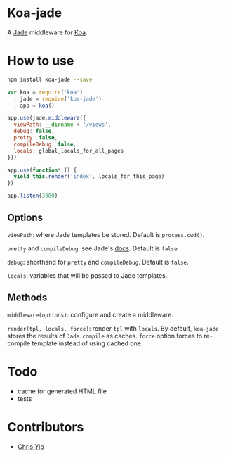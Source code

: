 # Koa-jade

A [Jade](http://jade-lang.com/) middleware for [Koa](http://koajs.com/).

# How to use

```bash
npm install koa-jade --save
```

```js
var koa = require('koa')
  , jade = require('koa-jade')
  , app = koa()

app.use(jade.middleware({
  viewPath: __dirname + '/views',
  debug: false,
  pretty: false,
  compileDebug: false,
  locals: global_locals_for_all_pages
}))

app.use(function* () {
  yield this.render('index', locals_for_this_page)
})

app.listen(3000)
```

## Options

`viewPath`: where Jade templates be stored. Default is `process.cwd()`.

`pretty` and `compileDebug`: see Jade's [docs](http://jade-lang.com/api/). Default is `false`.

`debug`: shorthand for `pretty` and `compileDebug`. Default is `false`.

`locals`: variables that will be passed to Jade templates.

## Methods

`middleware(options)`: configure and create a middleware.

`render(tpl, locals, force)`: render `tpl` with `locals`. By default, `koa-jade` stores the results of `Jade.compile` as caches. `force` option forces to re-compile template instead of using cached one.

# Todo

- cache for generated HTML file
- tests

# Contributors

- [Chris Yip](http://github.com/chrisyip/qwery/commits/master?author=chrisyip)
